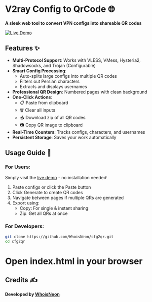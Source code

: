 # V2ray Config to QrCode 🌐

**A sleek web tool to convert VPN configs into shareable QR codes** 

[![Live Demo](https://img.shields.io/badge/Demo-Live%20Demo-green?style=for-the-badge)](https://whoisneon.github.io/cfg2qr)

## Features ✨

- **Multi-Protocol Support**: Works with VLESS, VMess, Hysteria2, Shadowsocks, and Trojan (Configurable)
- **Smart Config Processing**:
  - Auto-splits large configs into multiple QR codes
  - Filters out Persian characters
  - Extracts and displays usernames
- **Professional QR Design**: Numbered pages with clean background
- **One-Click Actions**:
  - 📋 Paste from clipboard
  - 🗑️ Clear all inputs
  - 📥 Download zip of all QR codes
  - 📷 Copy QR image to clipboard
- **Real-Time Counters**: Tracks configs, characters, and usernames
- **Persistent Storage**: Saves your work automatically

## Usage Guide 🚀

### For Users:
Simply visit the [live demo](https://whoisneon.github.io/cfg2qr) - no installation needed!

1. Paste configs or click the Paste button
2. Click Generate to create QR codes
3. Navigate between pages if multiple QRs are generated
4. Export using:
   - Copy: For single & instant sharing
   - Zip: Get all QRs at once

### For Developers:

```bash
git clone https://github.com/WhoisNeon/cfg2qr.git
cd cfg2qr
```
# Open index.html in your browser

## Credits ✍️

**Developed by [WhoisNeon](https://github.com/WhoisNeon)**
